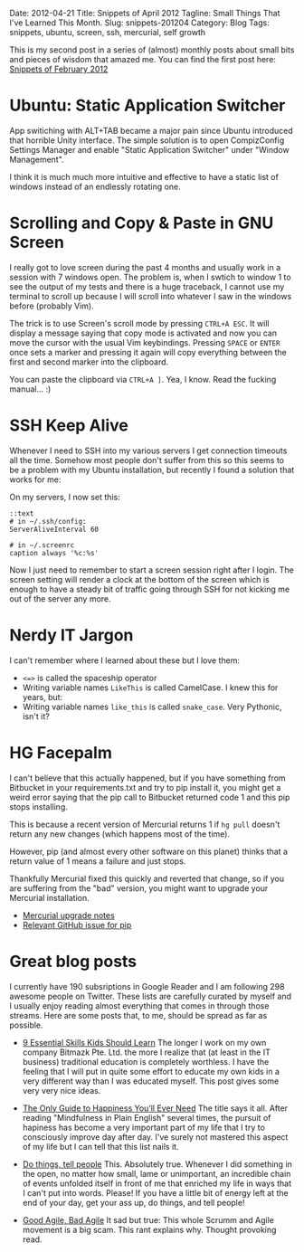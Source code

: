Date: 2012-04-21
Title: Snippets of April 2012
Tagline: Small Things That I've Learned This Month.
Slug: snippets-201204
Category: Blog
Tags: snippets, ubuntu, screen, ssh, mercurial, self growth

This is my second post in a series of (almost) monthly posts about small bits
and pieces of wisdom that amazed me. You can find the first post here:
[Snippets of February 2012](http://martinbrochhaus.com/2012/02/snippets-201202.html)


# Ubuntu: Static Application Switcher

App switiching with ALT+TAB became a major pain since Ubuntu introduced that
horrible Unity interface. The simple solution is to open CompizConfig Settings
Manager and enable "Static Application Switcher" under "Window Management".

I think it is much much more intuitive and effective to have a static list of
windows instead of an endlessly rotating one.

# Scrolling and Copy & Paste in GNU Screen

I really got to love screen during the past 4 months and usually work in a
session with 7 windows open. The problem is, when I swtich to window 1 to see
the output of my tests and there is a huge traceback, I cannot use my terminal
to scroll up because I will scroll into whatever I saw in the windows before
(probably Vim).

The trick is to use Screen's scroll mode by pressing ``CTRL+A ESC``. It will
display a message saying that copy mode is activated and now you can move the
cursor with the usual Vim keybindings. Pressing ``SPACE`` or ``ENTER`` once
sets a marker and pressing it again will copy everything between the first and
second marker into the clipboard.

You can paste the clipboard via ``CTRL+A ]``. Yea, I know. Read the fucking
manual... :)

# SSH Keep Alive

Whenever I need to SSH into my various servers I get connection timeouts all
the time. Somehow most people don't suffer from this so this seems to be a
problem with my Ubuntu installation, but recently I found a solution that works
for me:

On my servers, I now set this:

    ::text
    # in ~/.ssh/config:
    ServerAliveInterval 60

    # in ~/.screenrc
    caption always '%c:%s'

Now I just need to remember to start a screen session right after I login. The
screen setting will render a clock at the bottom of the screen which is enough
to have a steady bit of traffic going through SSH for not kicking me out of the
server any more.

# Nerdy IT Jargon

I can't remember where I learned about these but I love them:

* ``<=>`` is called the spaceship operator
* Writing variable names ``LikeThis`` is called CamelCase. I knew this for
  years, but:
* Writing variable names ``like_this`` is called ``snake_case``. Very Pythonic,
  isn't it?

# HG Facepalm

I can't believe that this actually happened, but if you have something from
Bitbucket in your requirements.txt and try to pip install it, you might get
a weird error saying that the pip call to Bitbucket returned code 1 and this
pip stops installing.

This is because a recent version of Mercurial returns 1 if ``hg pull`` doesn't
return any new changes (which happens most of the time).

However, pip (and almost every other software on this planet) thinks that a
return value of 1 means a failure and just stops.

Thankfully Mercurial fixed this quickly and reverted that change, so if you are
suffering from the "bad" version, you might want to upgrade your Mercurial
installation.

* [Mercurial upgrade notes](http://mercurial.selenic.com/wiki/UpgradeNotes)
* [Relevant GitHub issue for pip](https://github.com/pypa/pip/issues/454)

# Great blog posts

I currently have 190 subsriptions in Google Reader and I am following 298
awesome people on Twitter. These lists are carefully curated by myself and I
usually enjoy reading almost everything that comes in through those streams.
Here are some posts that, to me, should be spread as far as possible.

* [9 Essential Skills Kids Should Learn](http://www.dailygood.org/view.php?sid=194)
  The longer I work on my own company Bitmazk Pte. Ltd. the more I realize that
  (at least in the IT business) traditional education is completely worthless.
  I have the feeling that I will put in quite some effort to educate my own
  kids in a very different way than I was educated myself. This post gives some
  very very nice ideas.

* [The Only Guide to Happiness You’ll Ever Need](http://www.stumbleupon.com/su/9IbGnD/zenhabits.net/the-only-guide-to-happiness-youll-ever-need/)
  The title says it all. After reading "Mindfulness in Plain English" several
  times, the pursuit of hapiness has become a very important part of my life
  that I try to consciously improve day after day. I've surely not mastered
  this aspect of my life but I can tell that this list nails it.

* [Do things, tell people](http://carl.flax.ie/dothingstellpeople.html)
  This. Absolutely true. Whenever I did something in the open, no matter how
  small, lame or unimportant, an incredible chain of events unfolded itself
  in front of me that enriched my life in ways that I can't put into words.
  Please! If you have a little bit of energy left at the end of your day, get
  your ass up, do things, and tell people!

* [Good Agile, Bad Agile](http://steve-yegge.blogspot.com/2006/09/good-agile-bad-agile_27.html)
  It sad but true: This whole Scrumm and Agile movement is a big scam. This
  rant explains why. Thought provoking read.

